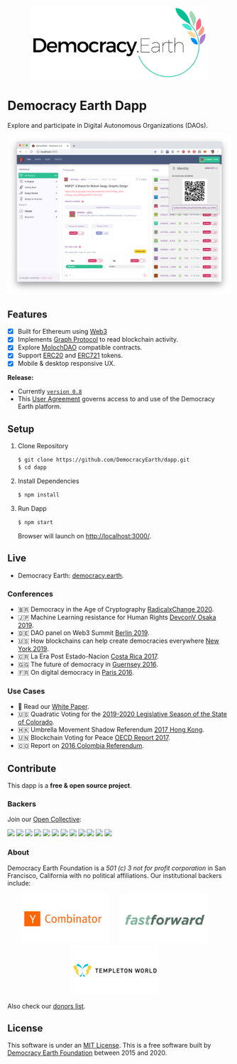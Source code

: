 <p align="center">
<img src="docs/democracy-earth.png" width="400" title="Democracy Earth Foundation">
</p>

# Democracy Earth Dapp

Explore and participate in Digital Autonomous Organizations (DAOs).

<p align="center">
<img src="docs/sovereign-screenshot-2019.png" width="800" title="Democracy Earth Dapp Screenshot 2019">
</p>

## Features

  - [X] Built for Ethereum using [Web3](https://github.com/ethereum/web3.js/) 
  - [X] Implements [Graph Protocol](https://github.com/graphprotocol) to read blockchain activity.
  - [X] Explore [MolochDAO](https://github.com/MolochVentures/moloch) compatible contracts.
  - [X] Support [ERC20](https://github.com/ethereum/eips/issues/20) and [ERC721](https://github.com/ethereum/eips/issues/721) tokens.    
  - [X] Mobile & desktop responsive UX.
  
**Release:**

* Currently [`version 0.8`](https://github.com/DemocracyEarth/dapp/releases)
* This [User Agreement](https://github.com/DemocracyEarth/dapp/blob/master/AGREEMENT.md) governs access to and use of the Democracy Earth platform.

## Setup

1. Clone Repository

    ```sh
    $ git clone https://github.com/DemocracyEarth/dapp.git
    $ cd dapp
    ```

2. Install Dependencies

    ```sh
    $ npm install
    ```

3. Run Dapp

    ```sh
    $ npm start
    ```

    Browser will launch on [http://localhost:3000/](http://localhost:3000/).


## Live

* Democracy Earth: [democracy.earth](https://democracy.earth).

### Conferences

* 🇧🇷 Democracy in the Age of Cryptography [RadicalxChange 2020](https://www.youtube.com/watch?v=9d8zmkmfb68).
* 🇯🇵 Machine Learning resistance for Human Rights [DevconV Osaka 2019](https://www.youtube.com/watch?v=tZ_76AZtOf8).
* 🇩🇪 DAO panel on Web3 Summit [Berlin 2019](https://www.youtube.com/watch?v=JJBDcG2EqwE).
* 🇺🇸 How blockchains can help create democracies everywhere [New York 2019](https://www.youtube.com/watch?v=o2u0g0-hjgk).
* 🇨🇷 La Era Post Estado-Nacion [Costa Rica 2017](https://www.youtube.com/watch?v=BlYZpNVtNvU).
* 🇬🇬 The future of democracy in [Guernsey 2016](https://www.youtube.com/watch?v=yGmGWZCE4h0).
* 🇫🇷 On digital democracy in [Paris 2016](https://youtube.com/watch?v=UajbQTHnTfM).

### Use Cases

* 📃 Read our [White Paper](https://github.com/DemocracyEarth/paper).
* 🇺🇸 Quadratic Voting for the [2019-2020 Legislative Season of the State of Colorado](https://www.bloomberg.com/news/articles/2019-05-01/a-new-way-of-voting-that-makes-zealotry-expensive).
* 🇭🇰 Umbrella Movement Shadow Referendum [2017 Hong Kong](https://www.slideshare.net/mysociety/the-impacts-of-popvote-in-hong-kong-virgile-deville-democracy-earth).
* 🇺🇳 Blockchain Voting for Peace [OECD Report 2017](https://www.oecd.org/gov/innovative-government/embracing-innovation-in-government-colombia.pdf).
* 🇨🇴 Report on [2016 Colombia Referendum](https://medium.com/@DemocracyEarth/a-digital-referendum-for-colombias-diaspora-aeef071ec014#.xbyqt3blq).

## Contribute

This dapp is a **free & open source project**.

### Backers

Join our [Open Collective](https://opencollective.com/democracyearth):

<a href="https://opencollective.com/democracyearth/backer/0/website"><img src="https://opencollective.com/democracyearth/backer/0/avatar.svg"></a>
<a href="https://opencollective.com/democracyearth/backer/1/website"><img src="https://opencollective.com/democracyearth/backer/1/avatar.svg"></a>
<a href="https://opencollective.com/democracyearth/backer/2/website"><img src="https://opencollective.com/democracyearth/backer/2/avatar.svg"></a>
<a href="https://opencollective.com/democracyearth/backer/3/website"><img src="https://opencollective.com/democracyearth/backer/3/avatar.svg"></a>
<a href="https://opencollective.com/democracyearth/backer/4/website"><img src="https://opencollective.com/democracyearth/backer/4/avatar.svg"></a>
<a href="https://opencollective.com/democracyearth/backer/5/website"><img src="https://opencollective.com/democracyearth/backer/5/avatar.svg"></a>
<a href="https://opencollective.com/democracyearth/backer/6/website"><img src="https://opencollective.com/democracyearth/backer/6/avatar.svg"></a>
<a href="https://opencollective.com/democracyearth/backer/7/website"><img src="https://opencollective.com/democracyearth/backer/7/avatar.svg"></a>
<a href="https://opencollective.com/democracyearth/backer/8/website"><img src="https://opencollective.com/democracyearth/backer/8/avatar.svg"></a>
<a href="https://opencollective.com/democracyearth/backer/9/website"><img src="https://opencollective.com/democracyearth/backer/9/avatar.svg"></a>
<a href="https://opencollective.com/democracyearth/backer/10/website"><img src="https://opencollective.com/democracyearth/backer/10/avatar.svg"></a>
<a href="https://opencollective.com/democracyearth/backer/11/website"><img src="https://opencollective.com/democracyearth/backer/11/avatar.svg"></a>

### About

Democracy Earth Foundation is a _501 (c) 3 not for profit corporation_ in San Francisco, California with no political affiliations. Our institutional backers include:

<p align="center">
<a href="https://ycombinator.com"><img src="docs/yc.png" width="200" style="margin-right:20px;" title="Y Combinator"></a>
<a href="https://ffwd.org"><img src="docs/ffwd.png" width="200" style="margin-right:20px;" title="Fast Forward"></a>
<a href="https://www.templetonworldcharity.org/"><img src="docs/templeton.png" width="200" style="margin-right:20px;" title="Templeton World Charity"></a>
</p>

Also check our [donors list](DONORS.md).

## License

This software is under an [MIT License](LICENSE.md).
This is a free software built by [Democracy Earth Foundation](https://democracy.earth) between 2015 and 2020.
